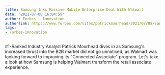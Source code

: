 ```yaml
---
title: Samsung Inks Massive Mobile Enterprise Deal With Walmart
date: "2021-07-08 16:04:55"
author: Forbes - Innovation
authorlink: https://www.forbes.com/sites/patrickmoorhead/2021/07/08/samsung-inks-massive-mobile-enterprise-deal-with-walmart/
tags:
- Forbes-Innovation
---
```

#1-Ranked Industry Analyst Patrick Moorhead dives in as Samsung's increased thrust into the B2B market did not go unnoticed, as Walmart was looking forward to improving its "Connected Associate" program. Let's take a look at how Samsung is helping Walmart transform the retail associate experience.